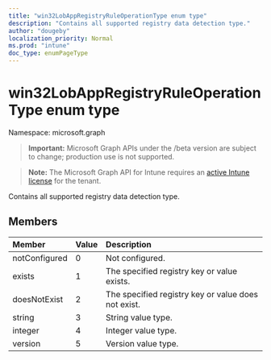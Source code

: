 ```yaml
---
title: "win32LobAppRegistryRuleOperationType enum type"
description: "Contains all supported registry data detection type."
author: "dougeby"
localization_priority: Normal
ms.prod: "intune"
doc_type: enumPageType
---
```


# win32LobAppRegistryRuleOperationType enum type

Namespace: microsoft.graph

> **Important:** Microsoft Graph APIs under the /beta version are subject to change; production use is not supported.

> **Note:** The Microsoft Graph API for Intune requires an [active Intune license](https://go.microsoft.com/fwlink/?linkid=839381) for the tenant.

Contains all supported registry data detection type.

## Members
|Member|Value|Description|
|:---|:---|:---|
|notConfigured|0|Not configured.|
|exists|1|The specified registry key or value exists.|
|doesNotExist|2|The specified registry key or value does not exist.|
|string|3|String value type.|
|integer|4|Integer value type.|
|version|5|Version value type.|





